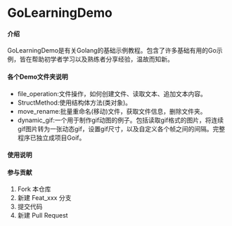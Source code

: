 # GoLearningDemo

#### 介绍

GoLearningDemo是有关Golang的基础示例教程。包含了许多基础有用的Go示例，皆在帮助初学者学习以及熟练者分享经验，温故而知新。


#### 各个Demo文件夹说明

- file_operation:文件操作，如何创建文件、读取文本、追加文本内容。
- StructMethod:使用结构体方法(类对象)。
- move_rename:批量重命名(移动)文件，获取文件信息，删除文件夹。
- dynamic_gif:一个用于制作gif动图的例子。包括读取gif格式的图片，将连续gif图片转为一张动态gif，设置gif尺寸，以及自定义各个帧之间的间隔。完整程序已独立成项目Goif。

#### 使用说明


#### 参与贡献

1.  Fork 本仓库
2.  新建 Feat_xxx 分支
3.  提交代码
4.  新建 Pull Request

